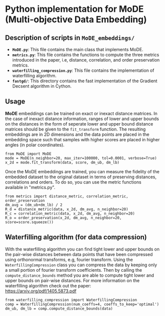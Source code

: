 # Python implementation for MoDE (Multi-objective Data Embedding)
## Description of scripts in `MoDE_embeddings/`
- __`MoDE.py`__: This file contains the main class that implements MoDE.
- __`metrics.py`__: This file contains the functions to compute the three metrics introduced in the paper, i.e, distance, correlation, and order preservation metrics.
- __`waterfilling_compression.py`__: This file contains the implementation of waterfilling algorithm.
- __`fastgd/`__: This directory contains the fast implementation of the Gradient Decsent algorithm in Cython.
## Usage
__MoDE__ embeddings can be trained on exact or inexact distance matrices. In the case of inexact distance information, ranges of lower and upper bounds on the distances in the form of seperate lower and upper bound distance matrices should be given to the `fit_transform` function. The resulting embeddings are in 2D dimensions and the data points are placed in the embedding space such that samples with higher scores are placed in higher angles (in polar coordinates).
```
from MoDE import MoDE
mode = MoDE(n_neighbor=20, max_iter=100000, tol=0.0001, verbose=True)
x_2d = mode.fit_transform(data, score, dm_ub, dm_lb)
```
Once the MoDE embeddings are trained, you can measure the fidelity of the embedded dataset to the original dataset in terms of preserving distances, correlations and orders. To do so, you can use the metric functions available in "metrics.py".
```
from metrics import distance_metric, correlation_metric, order_preservation
dm_avg = (dm_ub+dm_lb) / 2
R_d = distance_metric(data, x_2d, dm_avg, n_neighbor=20)
R_c = correlation_metric(data, x_2d, dm_avg, n_neighbor=20)
R_o = order_preservation(x_2d, dm_avg, n_neighbor=20, score=score.squeeze())
```

## Waterfilling algorithm (for data compression)
With the waterfilling algorithm you can find tight lower and upper bounds on the pair-wise distances between data points that have been compressed using orthonormal 
transforms, e.g, fourier transform. Using the `WaterfillingCompression` class you can compress the data by keeping only a small portion of fourier transform 
coefficients. Then by calling the `compute_distance_bounds` method you are able to compute tight lower and upper bounds on pair-wise distances. For more information 
on the waterfilling algorithm check out the paper: https://arxiv.org/pdf/1405.5873.pdf
```
from waterfilling_compression import WaterfillingCompression
comp = WaterfillingCompression(num_coeffs=4, coeffs_to_keep='optimal')
dm_ub, dm_lb = comp.compute_distance_bounds(data)
```
